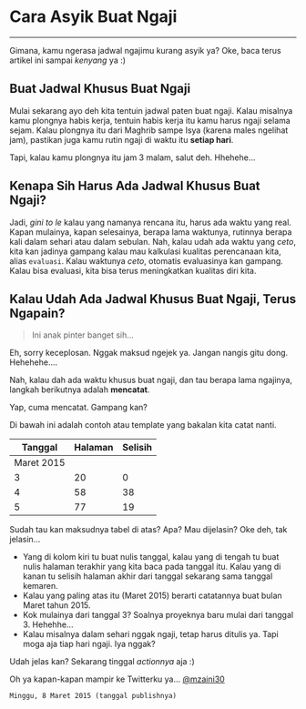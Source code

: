 

# Cara Asyik Buat Ngaji

***

Gimana, kamu ngerasa jadwal ngajimu kurang asyik ya? Oke, baca terus artikel ini sampai *kenyang* ya :)

## Buat Jadwal Khusus Buat Ngaji

Mulai sekarang ayo deh kita tentuin jadwal paten buat ngaji. Kalau misalnya kamu plongnya habis kerja, tentuin habis kerja itu kamu harus ngaji selama sejam. Kalau plongnya itu dari Maghrib sampe Isya (karena males ngelihat jam), pastikan juga kamu rutin ngaji di waktu itu **setiap hari**.

Tapi, kalau kamu plongnya itu jam 3 malam, salut deh. Hhehehe...

## Kenapa Sih Harus Ada Jadwal Khusus Buat Ngaji?

Jadi, *gini to le* kalau yang namanya rencana itu, harus ada waktu yang real. Kapan mulainya, kapan selesainya, berapa lama waktunya, rutinnya berapa kali dalam sehari atau dalam sebulan. Nah, kalau udah ada waktu yang *ceto*, kita kan jadinya gampang kalau mau kalkulasi kualitas perencanaan kita, alias `evaluasi`. Kalau waktunya *ceto*, otomatis evaluasinya kan gampang. Kalau bisa evaluasi, kita bisa terus meningkatkan kualitas diri kita.

## Kalau Udah Ada Jadwal Khusus Buat Ngaji, Terus Ngapain?

> Ini anak pinter banget sih...

Eh, sorry keceplosan. Nggak maksud ngejek ya. Jangan nangis gitu dong. Hehehehe....

Nah, kalau dah ada waktu khusus buat ngaji, dan tau berapa lama ngajinya, langkah berikutnya adalah **mencatat**.

Yap, cuma mencatat. Gampang kan?

Di bawah ini adalah contoh atau template yang bakalan kita catat nanti.

Tanggal | Halaman | Selisih
-|-|-
| Maret 2015 |
3 | 20 | 0
4 | 58 | 38
5 | 77 | 19

Sudah tau kan maksudnya tabel di atas? Apa? Mau dijelasin? Oke deh, tak jelasin...

* Yang di kolom kiri tu buat nulis tanggal, kalau yang di tengah tu buat nulis halaman terakhir yang kita baca pada tanggal itu. Kalau yang di kanan tu selisih halaman akhir dari tanggal sekarang sama tanggal kemaren.
* Kalau yang paling atas itu (Maret 2015) berarti catatannya buat bulan Maret tahun 2015.
* Kok mulainya dari tanggal 3? Soalnya proyeknya baru mulai dari tanggal 3. Hehehhe...
* Kalau misalnya dalam sehari nggak ngaji, tetap harus ditulis ya. Tapi moga aja tiap hari ngaji. Iya nggak?

Udah jelas kan? Sekarang tinggal *actionnya* aja :)

Oh ya kapan-kapan mampir ke Twitterku ya... [@mzaini30](https://twitter.com/mzaini30)

`Minggu, 8 Maret 2015 (tanggal publishnya)`
